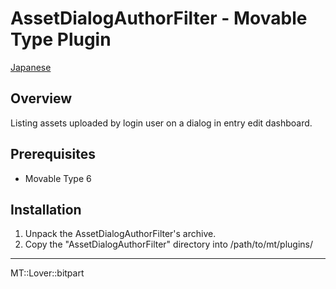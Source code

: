 AssetDialogAuthorFilter - Movable Type Plugin
=================

[Japanese](README.ja.md)

## Overview

Listing assets uploaded by login user on a dialog in entry edit dashboard.

## Prerequisites

* Movable Type 6

## Installation

1. Unpack the AssetDialogAuthorFilter's archive.
1. Copy the "AssetDialogAuthorFilter" directory into /path/to/mt/plugins/


---

MT::Lover::bitpart
